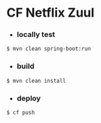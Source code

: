 # **CF Netflix Zuul**


- ### locally test
```
$ mvn clean spring-boot:run
```

- ### **build**

```
$ mvn clean install
```

- ### **deploy**

```
$ cf push
```